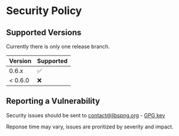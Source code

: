 # Security Policy

## Supported Versions

Currently there is only one release branch.

| Version | Supported          |
| ------- | ------------------ |
| 0.6.x   | :white_check_mark: |
| < 0.6.0 | :x:                |

## Reporting a Vulnerability

Security issues should be sent to contact@libspng.org - [GPG key](https://libspng.org/randy-pubkey.asc)

Reponse time may vary, issues are proritized by severity and impact.

